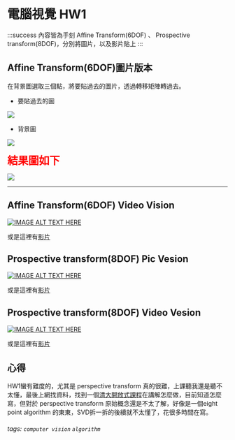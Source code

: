 # 電腦視覺 HW1 

:::success
內容皆為手刻 Affine Transform(6DOF) 、 Prospective transform(8DOF)，分別將圖片，以及影片貼上
:::

## Affine Transform(6DOF)圖片版本

在背景圖選取三個點，將要貼過去的圖片，透過轉移矩陣轉過去。

* 要貼過去的圖

![](https://i.imgur.com/H2qcW0T.png)

* 背景圖 

![](https://i.imgur.com/1BH4ImV.png)

**<font color = 'red' size = 5>結果圖如下</font>**

![](https://i.imgur.com/BfNVVpE.png)

---

## Affine Transform(6DOF) Video Vision

[![IMAGE ALT TEXT HERE](http://img.youtube.com/vi/y0NqvXJdpng/0.jpg)](http://www.youtube.com/watch?v=y0NqvXJdpng)

或是這裡有[影片](http://www.youtube.com/watch?v=y0NqvXJdpng)

## Prospective transform(8DOF) Pic Vesion

[![IMAGE ALT TEXT HERE](http://img.youtube.com/vi/9AH_tUz7mmg/0.jpg)](http://www.youtube.com/watch?v=9AH_tUz7mmg)

或是這裡有[影片](http://www.youtube.com/watch?v=9AH_tUz7mmg)

## Prospective transform(8DOF) Video Vesion

[![IMAGE ALT TEXT HERE](http://img.youtube.com/vi/diHIKPIFo_M/0.jpg)](http://www.youtube.com/watch?v=diHIKPIFo_M)

或是這裡有[影片](http://www.youtube.com/watch?v=diHIKPIFo_M)

## 心得

HW1蠻有難度的，尤其是 perspective transform 真的很難，上課聽我還是聽不太懂，最後上網找資料，找到一個[清大開放式課程](https://www.youtube.com/watch?v=fDS2LDbDkXk&t=2244s)在講解怎麼做，目前知道怎麼寫，但對於 perspective transform 原始概念還是不太了解，好像是一個eight point algorithm 的東東，SVD拆一拆的後續就不太懂了，花很多時間在寫。


###### tags: `computer vision` `algorithm`
